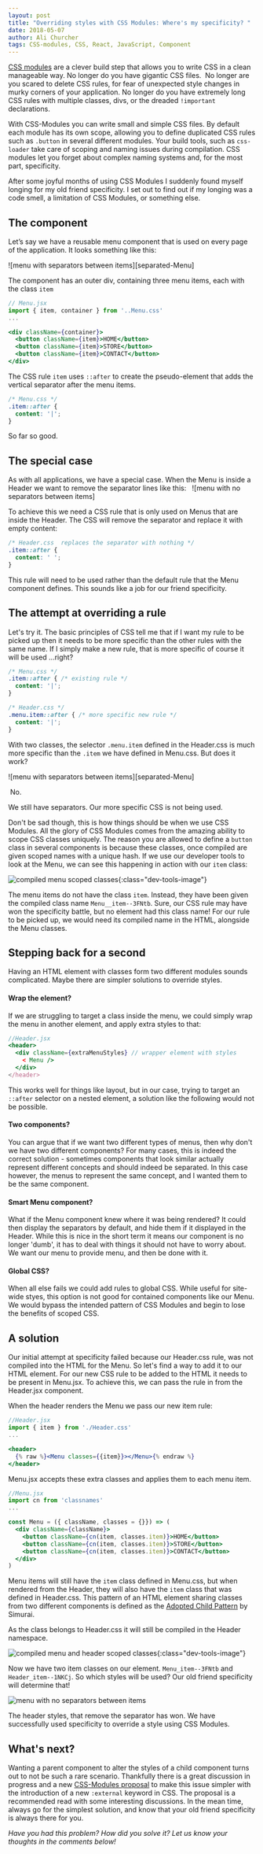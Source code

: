 ```yaml
---
layout: post
title: "Overriding styles with CSS Modules: Where's my specificity? "
date: 2018-05-07
author: Ali Churcher
tags: CSS-modules, CSS, React, JavaScript, Component
---
```

[menu]: /images/posts/overriding-styles-with-CSS-modules/menu-not-separated.png
[menu-separated]: /images/posts/overriding-styles-with-CSS-modules/menu-separated.png

[CSS modules](https://github.com/css-modules/css-modules) are a clever build step that allows you to write CSS in a clean manageable way.
No longer do you have gigantic CSS files. 
No longer are you scared to delete CSS rules, for fear of unexpected style changes in murky corners of your application. No longer do you have extremely long CSS rules with multiple classes, divs, or the dreaded `!important` declarations.

With CSS-Modules you can write small and simple CSS files. By default each module has its own scope, allowing you to define duplicated CSS rules such as `.button` in several different modules. Your build tools, such as `css-loader` take care of scoping and naming issues during compilation. CSS modules let you forget about complex naming systems and, for the most part, specificity.


After some joyful months of using CSS Modules I suddenly found myself longing for my old friend specificity. I set out to find out if my longing was a code smell, a limitation of CSS Modules, or something else.

## The component

Let’s say we have a reusable menu component that is used on every page of the application. It looks something like this:

![menu with separators between items][separated-Menu]

The component has an outer div, containing three menu items, each with the class `item`
```jsx
// Menu.jsx
import { item, container } from '..Menu.css'
...

<div className={container}>
  <button className={item}>HOME</button>
  <button className={item}>STORE</button>
  <button className={item}>CONTACT</button>
</div>
```
The CSS rule `item` uses `::after` to create the pseudo-element that adds the vertical separator after the menu items.
```css
/* Menu.css */
.item::after {
  content: '|';
}
```
So far so good.
## The special case

As with all applications, we have a special case. When the Menu is inside a Header we want to remove the separator lines like this:
 
![menu with no separators between items]

To achieve this we need a CSS rule that is only used on Menus that are inside the Header.
The CSS will remove the separator and replace it with empty content:
```css
/* Header.css  replaces the separator with nothing */
.item::after {
  content: ' ';
}
```
This rule will need to be used rather than the default rule that the Menu component defines. This sounds like a job for our friend specificity.

## The attempt at overriding a rule

Let's try it. The basic principles of CSS tell me that if I want my rule to be picked up then it needs to be more specific than the other rules with the same name. If I simply make a new rule, that is more specific of course it will be used  ...right?

```css
/* Menu.css */
.item::after { /* existing rule */
  content: '|';
}
```
```css
/* Header.css */
.menu.item::after { /* more specific new rule */
  content: '|';
}
```
With two classes, the selector `.menu.item` defined in the Header.css is much more specific than the `.item` we have defined in Menu.css. But does it work?


![menu with separators between items][separated-Menu]


 No.


We still have separators. Our more specific CSS is not being used.


Don't be sad though, this is how things should be when we use CSS Modules. All the glory of CSS Modules comes from the amazing ability to scope CSS classes uniquely. The reason you are allowed to define a `button` class in several components is because these classes, once compiled are given scoped names with a unique hash. If we use our developer tools to look at
the Menu, we can see this happening in action with our `item` class:


![compiled menu scoped classes](/images/posts/overriding-styles-with-CSS-modules/compiled-menu-classes.png){:class="dev-tools-image"}


The menu items do not have the class `item`. Instead, they have been given the compiled class name `Menu__item--3FNtb`. Sure, our CSS rule may have won the specificity battle, but no element had this class name!
For our rule to be picked up, we would need its compiled name in the HTML, alongside the Menu classes.


## Stepping back for a second
Having an HTML element with classes form two different modules sounds complicated. Maybe there are simpler solutions to override styles.

#### Wrap the element?
If we are struggling to target a class inside the menu, we could simply wrap the menu in another element, and apply extra styles to that:
```jsx
//Header.jsx
<header>
  <div className={extraMenuStyles} // wrapper element with styles
    < Menu />
  </div>
</header>
```
This works well for things like layout, but in our case, trying to target an `::after` selector on a nested element, a solution like the following would not be possible.

#### Two components?
You can argue that if we want two different types of menus, then why don't we have two different components? For many cases, this is indeed the correct solution - sometimes components that look similar
actually represent different concepts and should indeed be separated.
In this case however, the menus to represent the same concept, and I wanted them to be the same component.

#### Smart Menu component?
What if the Menu component knew where it was being rendered? It could then display the separators by default, and hide them if it displayed in the Header. While this is nice in the short term it means our
component is no longer 'dumb', it has to deal with things it should not have to worry about. We want our menu to provide  menu, and then be done with it.

#### Global CSS?
 When all else fails we could add rules to global CSS. While useful for site-wide styes, this option is not good for contained components like our Menu. We would bypass the intended pattern of CSS Modules and begin to lose the benefits of scoped CSS.

## A solution
Our initial attempt at specificity failed because our Header.css rule, was not compiled into the HTML for the Menu. So let's find a way to add it to our HTML element. For our new CSS rule to be added to the HTML it needs to be present in Menu.jsx. To achieve this, we can pass the rule in from the Header.jsx component.

When the header renders the Menu we pass our new item rule:
```jsx
//Header.jsx
import { item } from './Header.css'
...

<header>
  {% raw %}<Menu classes={{item}}></Menu>{% endraw %}
</header>
```
Menu.jsx accepts these extra classes and applies them to each menu item.
```jsx
//Menu.jsx
import cn from 'classnames'
...

const Menu = ({ className, classes = {}}) => (
  <div className={className}>
    <button className={cn(item, classes.item)}>HOME</button>
    <button className={cn(item, classes.item)}>STORE</button>
    <button className={cn(item, classes.item)}>CONTACT</button>
  </div>
)
```

Menu items will still have the `item` class defined in Menu.css,
but when rendered from the Header, they will also have the `item` class that was defined in Header.css.
 This pattern of an HTML element sharing classes from two different components is defined as the [Adopted Child Pattern](http://simurai.com/blog/2015/05/11/nesting-components) by Simurai.

As the class belongs to Header.css it will still be compiled in the Header namespace.




![compiled menu and header scoped classes](/images/posts/overriding-styles-with-CSS-modules/compiled-with-header-classes.46.20.png){:class="dev-tools-image"}




Now we have two item classes on our element.  `Menu_item--3FNtb` and `Header_item--1NKCj`. So which styles will be used? Our old friend specificity will determine that!

![menu with no separators between items][menu]

The header styles, that remove the separator has won.
We have successfully used specificity to override a style using CSS Modules.


## What's next?
Wanting a parent component to alter the styles of a child component turns out to not be such a rare scenario. Thankfully there is a great discussion in progress and a new [CSS-Modules proposal](https://github.com/css-modules/css-modules/issues/147) to make this issue simpler with the introduction of a new `:external` keyword in CSS. The proposal is a recommended read with some interesting discussions. In the mean time, always go for the simplest solution, and know that your old friend specificity is always there for you.


_Have you had this problem? How did you solve it? Let us know your thoughts in the comments below!_
